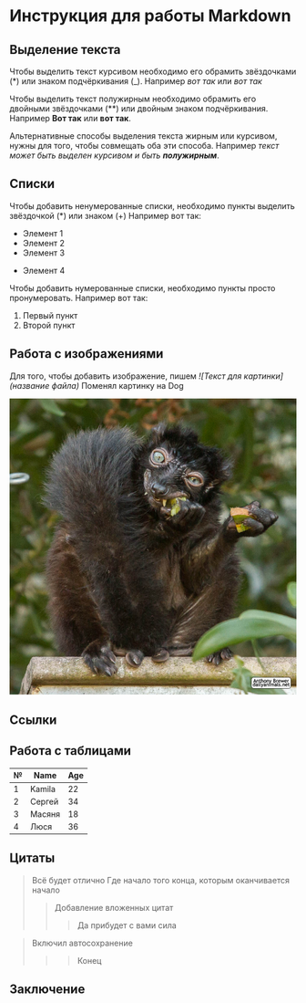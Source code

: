 # Инструкция для работы Markdown

## Выделение текста

Чтобы выделить текст курсивом необходимо его обрамить звёздочками (*) или знаком подчёркивания (_). Например *вот так* или _вот так_

Чтобы выделить текст полужирным необходимо обрамить его двойными звёздочками (**) или двойным знаком подчёркивания. Например **Вот так** или __вот так__.

Альтернативные способы выделения текста жирным или курсивом, нужны для того, чтобы совмещать оба эти способа. Например _текст может быть выделен курсивом и быть **полужирным**_. 

## Списки

Чтобы добавить ненумерованные списки, необходимо пункты выделить звёздочкой (*) или знаком (+)
Например вот так:
* Элемент 1
* Элемент 2
* Элемент 3
+ Элемент 4

Чтобы добавить нумерованные списки, необходимо пункты просто пронумеровать.
Например вот так:
1. Первый пункт
2. Второй пункт


## Работа с изображениями
Для того, чтобы добавить изображение, пишем *![Текст для картинки](название файла)* Поменял картинку на Dog

![Привет](images\eda.png) 


## Ссылки

## Работа с таблицами
№|Name|Age
-|----|---
1|Kamila|22
2|Сергей|34
3|Масяня|18
4|Люся|36



## Цитаты
>Всё будет отлично
>Где начало того конца, которым оканчивается начало
>>Добавление вложенных цитат
>>>Да прибудет с вами сила

>Включил автосохранение
>>>Конец

## Заключение